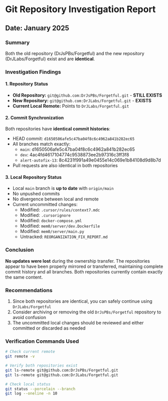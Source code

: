 # Git Repository Investigation Report
## Date: January 2025

### Summary
Both the old repository (DrJsPBs/Forgetful) and the new repository (DrJLabs/Forgetful) exist and are **identical**.

### Investigation Findings

#### 1. Repository Status
- **Old Repository:** `git@github.com:DrJsPBs/Forgetful.git` - **STILL EXISTS**
- **New Repository:** `git@github.com:DrJLabs/Forgetful.git` - **EXISTS**
- **Current Local Remote:** Points to `DrJLabs/Forgetful.git`

#### 2. Commit Synchronization
Both repositories have **identical commit histories**:
- HEAD commit: `d1650506afe5c47ba04f8c6c4962a841b282ec65`
- All branches match exactly:
  - `main`: d1650506afe5c47ba04f8c6c4962a841b282ec65
  - `dev`: 4ac4fd4617104774c9538873ee2b97316c3ff3f8
  - `alert-autofix-13`: 8c4231f991a49e0455e14c069e1b84108d9d8b7d
- Pull requests are also identical in both repositories

#### 3. Local Repository Status
- Local `main` branch is **up to date** with `origin/main`
- No unpushed commits
- No divergence between local and remote
- Current uncommitted changes:
  - Modified: `.cursor/rules/context7.mdc`
  - Modified: `.cursorignore`
  - Modified: `docker-compose.yml`
  - Modified: `mem0/server/dev.Dockerfile`
  - Modified: `mem0/server/main.py`
  - Untracked: `REORGANIZATION_FIX_REPORT.md`

### Conclusion
**No updates were lost** during the ownership transfer. The repositories appear to have been properly mirrored or transferred, maintaining complete commit history and all branches. Both repositories currently contain exactly the same content.

### Recommendations
1. Since both repositories are identical, you can safely continue using `DrJLabs/Forgetful`
2. Consider archiving or removing the old `DrJsPBs/Forgetful` repository to avoid confusion
3. The uncommitted local changes should be reviewed and either committed or discarded as needed

### Verification Commands Used
```bash
# Check current remote
git remote -v

# Verify both repositories exist
git ls-remote git@github.com:DrJsPBs/Forgetful.git
git ls-remote git@github.com:DrJLabs/Forgetful.git

# Check local status
git status --porcelain --branch
git log --oneline -n 10
```